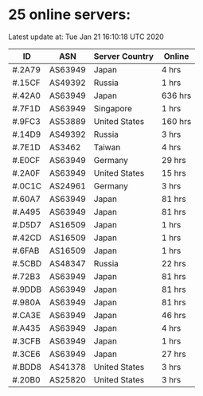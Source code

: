# 25 online servers:

Latest update at: Tue Jan 21 16:10:18 UTC 2020

| ID | ASN | Server Country | Online |
| -- | --- | -------------- | ------ |
| #.2A79 | AS63949 | Japan | 4 hrs |
| #.15CF | AS49392 | Russia | 1 hrs |
| #.42A0 | AS63949 | Japan | 636 hrs |
| #.7F1D | AS63949 | Singapore | 1 hrs |
| #.9FC3 | AS53889 | United States | 160 hrs |
| #.14D9 | AS49392 | Russia | 3 hrs |
| #.7E1D | AS3462 | Taiwan | 4 hrs |
| #.E0CF | AS63949 | Germany | 29 hrs |
| #.2A0F | AS63949 | United States | 15 hrs |
| #.0C1C | AS24961 | Germany | 3 hrs |
| #.60A7 | AS63949 | Japan | 81 hrs |
| #.A495 | AS63949 | Japan | 81 hrs |
| #.D5D7 | AS16509 | Japan | 1 hrs |
| #.42CD | AS16509 | Japan | 1 hrs |
| #.6FAB | AS16509 | Japan | 1 hrs |
| #.5CBD | AS48347 | Russia | 22 hrs |
| #.72B3 | AS63949 | Japan | 81 hrs |
| #.9DDB | AS63949 | Japan | 81 hrs |
| #.980A | AS63949 | Japan | 81 hrs |
| #.CA3E | AS63949 | Japan | 46 hrs |
| #.A435 | AS63949 | Japan | 4 hrs |
| #.3CFB | AS63949 | Japan | 1 hrs |
| #.3CE6 | AS63949 | Japan | 27 hrs |
| #.BDD8 | AS41378 | United States | 3 hrs |
| #.20B0 | AS25820 | United States | 3 hrs |

